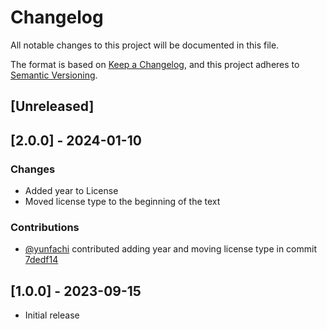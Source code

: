 # Changelog

All notable changes to this project will be documented in this file.

The format is based on [Keep a Changelog](https://keepachangelog.com/en/1.0.0/), and this project adheres to [Semantic Versioning](https://semver.org/spec/v2.0.0.html).

## [Unreleased]

## [2.0.0] - 2024-01-10

### Changes
 - Added year to License
 - Moved license type to the beginning of the text

### Contributions
 - [@yunfachi](https://github.com/yunfachi) contributed adding year and moving license type in commit [7dedf14](https://github.com/kolappannathan/closed-source-license/commit/7dedf14322e4832056105455a839f8627ae47e4c)

## [1.0.0] - 2023-09-15
 - Initial release
